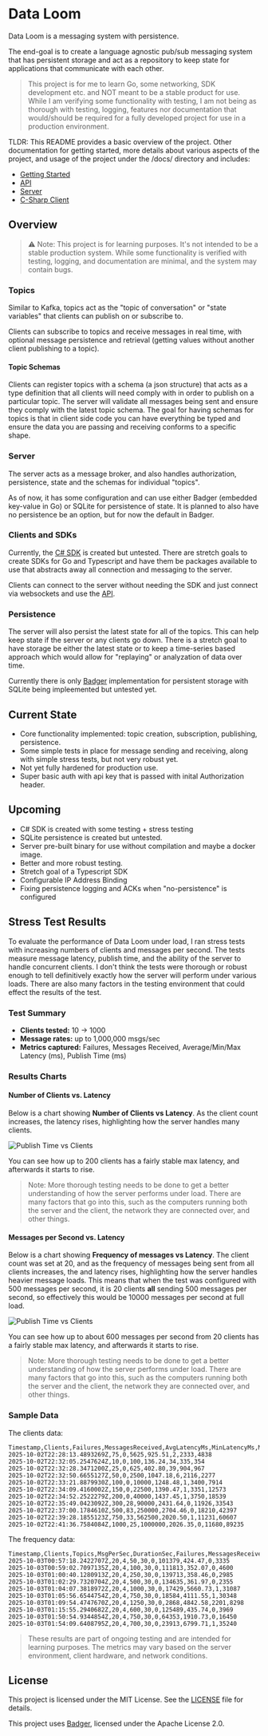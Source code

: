 # Data Loom

Data Loom is a messaging system with persistence. 

The end-goal is to create a language agnostic pub/sub messaging system that has persistent storage and act as a repository to keep state for applications that communicate with each other.

> This project is for me to learn Go, some networking, SDK development etc. and NOT meant to be a stable product for use. While I am verifying some functionality with testing, I am not being as thorough with testing, logging, features nor documentation that would/should be required for a fully developed project for use in a production environment.

TLDR: This README provides a basic overview of the project. Other documentation for getting started, more details about various aspects of the project, and usage of the project under the /docs/ directory and includes:
- [Getting Started](/docs/getting-started.md)
- [API](/docs/api.md)
- [Server](/docs/server.md)
- [C-Sharp Client](/docs/csharp-client.md)

## Overview

> ⚠️ Note: This project is for learning purposes. It's not intended to be a stable production system. While some functionality is verified with testing, logging, and documentation are minimal, and the system may contain bugs.

### Topics
Similar to Kafka, topics act as the "topic of conversation" or "state variables" that clients can publish on or subscribe to.

Clients can subscribe to topics and receive messages in real time, with optional message persistence and retrieval (getting values without another client publishing to a topic).

#### Topic Schemas
Clients can register topics with a schema (a json structure) that acts as a type definition that all clients will need comply with in order to publish on a particular topic. The server will validate all messages being sent and ensure they comply with the latest topic schema. The goal for having schemas for topics is that in client side code you can have everything be typed and ensure the data you are passing and receiving conforms to a specific shape.

### Server
The server acts as a message broker, and also handles authorization, persistence, state and the schemas for individual "topics". 

As of now, it has some configuration and can use either Badger (embedded key-value in Go) or SQLite for persistence of state. It is planned to also have no persistence be an option, but for now the default in Badger.

### Clients and SDKs
Currently, the [C# SDK](/docs/csharp-client.md) is created but untested. There are stretch goals to create SDKs for Go and Typescript and have them be packages available to use that abstracts away all connection and messaging to the server.

Clients can connect to the server without needing the SDK and just connect via websockets and use the [API](/docs/api.md).

### Persistence
The server will also persist the latest state for all of the topics. This can help keep state if the server or any clients go down. There is a stretch goal to have storage be either the latest state or to keep a time-series based approach which would allow for "replaying" or analyzation of data over time.

Currently there is only [Badger](https://github.com/hypermodeinc/badger?tab=readme-ov-file#badgerdb) implementation for persistent storage with SQLite being impleemented but untested yet.

## Current State
- Core functionality implemented: topic creation, subscription, publishing, persistence.
- Some simple tests in place for message sending and receiving, along with simple stress tests, but not very robust yet.
- Not yet fully hardened for production use.
- Super basic auth with api key that is passed with inital Authorization header.

## Upcoming
- C# SDK is created with some testing + stress testing
- SQLite persistence is created but untested.
- Server pre-built binary for use without compilation and maybe a docker image.
- Better and more robust testing.
- Stretch goal of a Typescript SDK
- Configurable IP Address Binding
- Fixing persistence logging and ACKs when "no-persistence" is configured

## Stress Test Results

To evaluate the performance of Data Loom under load, I ran stress tests with increasing numbers of clients and messages per second. The tests measure message latency, publish time, and the ability of the server to handle concurrent clients. I don't think the tests were thorough or robust enough to tell definitively exactly how the server will perform under various loads. There are also many factors in the testing environment that could effect the results of the test.

### Test Summary

- **Clients tested:** 10 → 1000  
- **Message rates:** up to 1,000,000 msgs/sec  
- **Metrics captured:** Failures, Messages Received, Average/Min/Max Latency (ms), Publish Time (ms)  

### Results Charts

#### Number of Clients vs. Latency

Below is a chart showing **Number of Clients vs Latency**. As the client count increases, the latency rises, highlighting how the server handles many clients.

![Publish Time vs Clients](/images/Clients.png)

You can see how up to 200 clients has a fairly stable max latency, and afterwards it starts to rise. 

> Note: More thorough testing needs to be done to get a better understanding of how the server performs under load. There are many factors that go into this, such as the computers running both the server and the client, the network they are connected over, and other things.


#### Messages per Second vs. Latency

Below is a chart showing **Frequency of messages vs Latency**. The client count was set at 20, and as the frequency of messages being sent from all clients increases, the and latency rises, highlighting how the server handles heavier message loads. This means that when the test was configured with 500 messages per second, it is 20 clients **all** sending 500 messages per second, so effectively this would be 10000 messages per second at full load.

![Publish Time vs Clients](/images/frequency.png)

You can see how up to about 600 messages per second from 20 clients has a fairly stable max latency, and afterwards it starts to rise. 

> Note: More thorough testing needs to be done to get a better understanding of how the server performs under load. There are many factors that go into this, such as the computers running both the server and the client, the network they are connected over, and other things.

### Sample Data

The clients data:
```csv
Timestamp,Clients,Failures,MessagesReceived,AvgLatencyMs,MinLatencyMs,MaxLatencyMs,PublishTimeMs
2025-10-02T22:28:13.4893269Z,75,0,5625,925.51,2,2333,4838
2025-10-02T22:32:05.2547624Z,10,0,100,136.24,34,335,354
2025-10-02T22:32:28.3471200Z,25,0,625,402.80,39,904,967
2025-10-02T22:32:50.6655127Z,50,0,2500,1047.18,6,2116,2277
2025-10-02T22:33:21.8879930Z,100,0,10000,1248.48,1,3400,7914
2025-10-02T22:34:09.4160002Z,150,0,22500,1390.47,1,3351,12573
2025-10-02T22:34:52.2522279Z,200,0,40000,1437.45,1,3750,18539
2025-10-02T22:35:49.0423092Z,300,28,90000,2431.64,0,11926,33543
2025-10-02T22:37:00.1784610Z,500,83,250000,2704.46,0,18210,42397
2025-10-02T22:39:28.1855123Z,750,33,562500,2020.50,1,11231,60607
2025-10-02T22:41:36.7584084Z,1000,25,1000000,2026.35,0,11680,89235
```

The frequency data:
```csv
Timestamp,Clients,Topics,MsgPerSec,DurationSec,Failures,MessagesReceived,AvgLatencyMs,MinLatencyMs,MaxLatencyMs
2025-10-03T00:57:18.2422707Z,20,4,50,30,0,101379,424.47,0,3335
2025-10-03T00:59:02.7097135Z,20,4,100,30,0,111813,352.07,0,4600
2025-10-03T01:00:40.1280913Z,20,4,250,30,0,139713,358.46,0,2985
2025-10-03T01:02:29.7320704Z,20,4,500,30,0,134635,361.97,0,2355
2025-10-03T01:04:07.3818972Z,20,4,1000,30,0,17429,5660.73,1,31087
2025-10-03T01:05:56.6544754Z,20,4,750,30,0,18584,4111.55,1,30348
2025-10-03T01:09:54.4747670Z,20,4,1250,30,0,2868,4842.58,2201,8298
2025-10-03T01:15:55.2940682Z,20,4,600,30,0,125489,435.74,0,3969
2025-10-03T01:50:54.9344854Z,20,4,750,30,0,64353,1910.73,0,16450
2025-10-03T01:54:09.6408795Z,20,4,700,30,0,23913,6799.71,1,35240
```

>These results are part of ongoing testing and are intended for learning purposes. The metrics may vary based on the server environment, client hardware, and network conditions.


## License
This project is licensed under the MIT License. See the [LICENSE](LICENSE) file for details.

This project uses [Badger](https://github.com/hypermodeinc/badger?tab=readme-ov-file#badgerdb), licensed under the Apache License 2.0.
